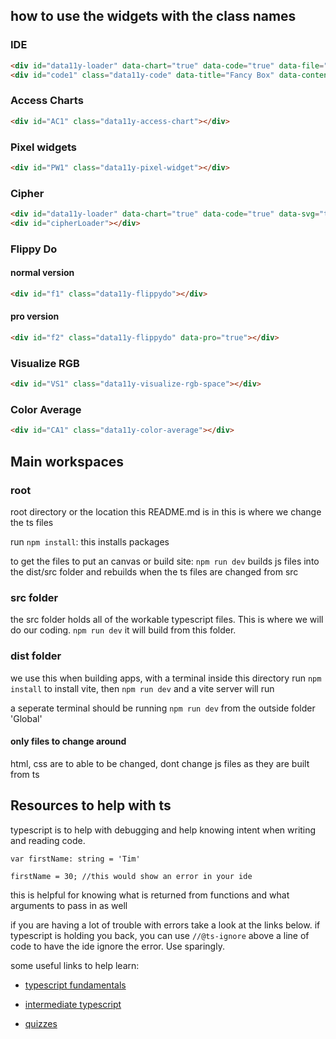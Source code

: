 ## how to use the widgets with the class names

### IDE
```html
<div id="data11y-loader" data-chart="true" data-code="true" data-file="true" data-svg="false" aria-hidden="true"></div>
<div id="code1" class="data11y-code" data-title="Fancy Box" data-content="file1.txt, file2.txt" data-subtitle="Lesson 2 App 2"></div>
```

### Access Charts
```html
<div id="AC1" class="data11y-access-chart"></div>
```

### Pixel widgets
```html
<div id="PW1" class="data11y-pixel-widget"></div>
```

### Cipher
```html
<div id="data11y-loader" data-chart="true" data-code="true" data-svg="true" data-js="true" aria-hidden="true"></div>
<div id="cipherLoader"></div>
```

### Flippy Do

#### normal version
```html
<div id="f1" class="data11y-flippydo"></div>
```

#### pro version
```html 
<div id="f2" class="data11y-flippydo" data-pro="true"></div>
```

### Visualize RGB
```html
<div id="VS1" class="data11y-visualize-rgb-space"></div>
```

### Color Average

```html
<div id="CA1" class="data11y-color-average"></div>
```

## Main workspaces

### root
root directory or the location this README.md is in
this is where we change the ts files

run `npm install`: this installs packages

to get the files to put an canvas or build site:
    `npm run dev` builds js files into the dist/src folder and rebuilds when the ts files are changed from src
### src folder
the src folder holds all of the workable typescript files. This is where we will do our coding. `npm run dev` it will build from this folder.

### dist folder

we use this when building apps, with a terminal inside this directory run 
`npm install` to install vite, then `npm run dev` and a vite server will run

a seperate terminal should be running `npm run dev` from the outside folder 'Global'

#### only files to change around
html, css are to able to be changed, 
dont change js files as they are built from ts

## Resources to help with ts
typescript is to help with debugging and help knowing intent when writing and reading code. 

`var firstName: string = 'Tim' `

`firstName = 30; //this would show an error in your ide`

this is helpful for knowing what is returned from functions 
and what arguments to pass in as well

if you are having a lot of trouble with errors take a look at the links below.
if typescript is holding you back, you can use `//@ts-ignore` above a line of code to have the ide ignore the error. Use sparingly.

some useful links to help learn:

- [typescript fundamentals](https://www.typescript-training.com/course/fundamentals-v3)

- [intermediate typescript](https://www.typescript-training.com/course/intermediate-v1)

- [quizzes](https://www.typescript-training.com/course/making-typescript-stick)


